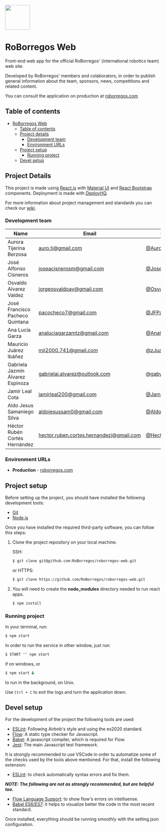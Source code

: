 <img src="public/images/black_icon.ico" width="80" ><img> 

# RoBorregos Web                 


Front-end web app for the official RoBorregos' (international robotics team) web site.

Developed by RoBorregos' members and colaborators, in order to publish general
information about the team, sponsors, news, competitions and related content.

You can consult the application on production at [roborregos.com](https://roborregos.com)

## Table of contents

- [RoBorregos Web](#roborregos-web)
  - [Table of contents](#table-of-contents)
  - [Project details](#project-details)
    - [Development team](#development-team)
    - [Environment URLs](#environment-urls)
  - [Project setup](#project-setup)
    - [Running project](#running-project)
  - [Devel setup](#devel-setup)

## Project Details

This project is made using [React.js](https://reactjs.org/) with [Material UI](https://material-ui.com/getting-started/supported-components/) and [React Bootstrap](https://react-bootstrap.github.io/components/alerts/) components.
Deployment is made with [DeployHQ](https://www.deployhq.com/).

For more information about project management and standards you can check our [wiki](https://github.com/RoBorregos/roborregos-web/wiki).

### Development team

| Name                    | Email                                                               | Github                                                       | Role      |
| ----------------------- | ------------------------------------------------------------------- | ------------------------------------------------------------ | --------- |
| Aurora Tijerina Berzosa | [auro.tj@gmail.com](mailto:auro.tj@gmail.com)                       | [@AuroTB](https://github.com/aurotb)                         | PM |
| José Alfonso Cisneros   | [joseacisnerosm@gmail.com](mailto:joseacisnerosm@gmail.com)         | [@Josecisneros001](https://github.com/Josecisneros001)       | Developer |
| Osvaldo Alvarez Valdez  | [jorgeosvaldoav@gmail.com](mailto:jorgeosvaldoav@gmail.com)         | [@Osvaldoav](https://github.com/Osvaldoav)                   | Developer |
| José Francisco Pacheco Quintana  | [pacocheco7@gmail.com](mailto:pacocheco7@gmail.com)         | [@JFPach98](https://github.com/JFPach98)                   | Developer |
| Ana Lucía Garza         | [analuciagarzamtz@gmail.com](mailto:analuciagarzamtz@gmail.com)     | [@AnaGarza](https://github.com/AnaGarza)                     | Designer  |
| Mauricio Juárez Ibáñez  | [mji2000.741@gmail.com](mailto:mji2000.741@gmail.com)               | [@zJuarez](https://github.com/zJuarez)                       | Developer |
| Gabriela Jazmín Álvarez Espinoza | [gabrielaj.alvarez@outlook.com](mailto:gabrielaj.alvarez@outlook.com)               | [@gabyjazzmin](https://github.com/gabyjazzmin)                       | Developer |
| Jamir Leal Cota  | [jamirleal200@gmail.com](mailto:jamirleal200@gmail.com)               | [@JamirLeal](https://github.com/JamirLeal)                       | Developer |
| Aldo Jesus Samaniego Silva  | [aldojesussam0@gmail.com](mailto:aldojesussam0@gmail.com)               | [@AldoSamaniego](https://github.com/AldoSamaniego)                       | Developer |
| Héctor Rubén Cortés Hernández | [hector.ruben.cortes.hernandezj@gmail.com](mailto:hector.ruben.cortes.hernandez@gmail.com)                       | [@HectorRuben](https://github.com/HectorRuben)                         | Designer |

### Environment URLs

- **Production** - [roborregos.com](https://roborregos.com)

## Project setup

Before setting up the project, you should have installed the following development tools:

- [Git](https://git-scm.com/downloads)
- [Node.js](https://www.npmjs.com/get-npm)

Once you have installed the required third-party software, you can follow this steps:

1. Clone the project repository on your local machine.

   SSH:

   ```bash
   $ git clone git@github.com:RoBorregos/roborregos-web.git
   ```

   or HTTPS:

   ```bash
   $ git clone https://github.com/RoBorregos/roborregos-web.git
   ```

2. You will need to create the __node_modules__ directory needed to run react apps.

   ```bash
   $ npm install
   ```


### Running project

In your terminal, run:

```bash
$ npm start
```

In order to run the service in other window, just run:

```bash
$ START "" npm start
```
if on windows, or

```bash
$ npm start &
```
to run in the background, on Unix.

Use `Ctrl + C` to exit the logs and turn the application down.


## Devel setup

For the development of the project the following tools are used:

- [ESLint](https://eslint.org/): Following Airbnb's style and using the es2020 standard.
- [Flow](https://flow.org/): A static type checker for Javascript.
- [Babel](https://babeljs.io/): A javascript compiler, which is required for Flow.
- [Jest](https://jestjs.io/): The main Javascript test framework.

It is strongly recommended to use VSCode in order tu automatize some of the checks used by the tools above mentioned. For that, install the following extension:

- [ESLint](https://marketplace.visualstudio.com/items?itemName=dbaeumer.vscode-eslint): to check automatically syntax errors and fix them.

**_NOTE: The following are not as strongly recommended, but are helpful too._**

- [Flow Language Support](https://marketplace.visualstudio.com/items?itemName=flowtype.flow-for-vscode): to show flow's errors on intellisense.
- [Babel ES6/ES7](https://marketplace.visualstudio.com/items?itemName=dzannotti.vscode-babel-coloring): it helps to visualize better the code in the most recent standard.

Once installed, everything should be running smoothly with the setting.json configuration.
